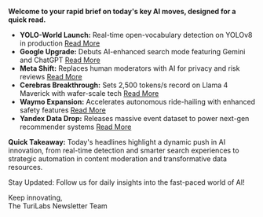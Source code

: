 **Welcome to your rapid brief on today's key AI moves, designed for a quick read.**

- **YOLO-World Launch:** Real-time open-vocabulary detection on YOLOv8 in production [Read More](https://arxiv.org/abs/2401.17270)
- **Google Upgrade:** Debuts AI-enhanced search mode featuring Gemini and ChatGPT [Read More](https://www.vox.com/technology/414673/google-search-ai-mode-chatgpt-gemini)
- **Meta Shift:** Replaces human moderators with AI for privacy and risk reviews [Read More](https://www.npr.org/2025/05/31/nx-s1-5407870/meta-ai-facebook-instagram-risks)
- **Cerebras Breakthrough:** Sets 2,500 tokens/s record on Llama 4 Maverick with wafer-scale tech [Read More](https://www.cerebras.ai/press-release/maverick)
- **Waymo Expansion:** Accelerates autonomous ride-hailing with enhanced safety features [Read More](https://www.wsj.com/tech/waymo-cars-self-driving-robotaxi-tesla-uber-0777f570)
- **Yandex Data Drop:** Releases massive event dataset to power next-gen recommender systems [Read More](https://www.bigdatawire.com/this-just-in/yandex-releases-worlds-largest-event-dataset-for-advancing-recommender-systems/)

**Quick Takeaway:** Today's headlines highlight a dynamic push in AI innovation, from real-time detection and smarter search experiences to strategic automation in content moderation and transformative data resources.

Stay Updated: Follow us for daily insights into the fast-paced world of AI! 

Keep innovating,  
The TuriLabs Newsletter Team